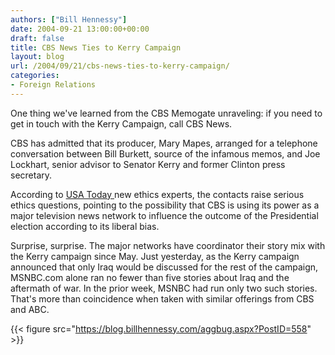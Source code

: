 ```yaml
---
authors: ["Bill Hennessy"]
date: 2004-09-21 13:00:00+00:00
draft: false
title: CBS News Ties to Kerry Campaign
layout: blog
url: /2004/09/21/cbs-news-ties-to-kerry-campaign/
categories:
- Foreign Relations
---
```


One thing we've learned from the CBS Memogate unraveling: if you need to get in touch with the Kerry Campaign, call CBS News.







CBS has admitted that its producer, Mary Mapes, arranged for a telephone conversation between Bill Burkett, source of the infamous memos, and Joe Lockhart, senior advisor to Senator Kerry and former Clinton press secretary.







According to [USA Today ](https://usatoday.printthis.clickability.com/pt/cpt?action=cpt&title=USATODAY.com+-+CBS+arranged+for+meeting+with+Lockhart&expire=&urlID=11703685&fb=Y&url=http%3A%2F%2Fwww.usatoday.com%2Fnews%2Fpoliticselections%2Fnation%2Fpresident%2F2004-09-20-cbs-documents_x.htm&partnerID=1660)new ethics experts, the contacts raise serious ethics questions, pointing to the possibility that CBS is using its power as a major television news network to influence the outcome of the Presidential election according to its liberal bias.







Surprise, surprise. The major networks have coordinator their story mix with the Kerry campaign since May. Just yesterday, as the Kerry campaign announced that only Iraq would be discussed for the rest of the campaign, MSNBC.com alone ran no fewer than five stories about Iraq and the aftermath of war. In the prior week, MSNBC had run only two such stories. That's more than coincidence when taken with similar offerings from CBS and ABC.







{{< figure src="https://blog.billhennessy.com/aggbug.aspx?PostID=558" >}}

